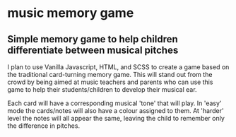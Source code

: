 # music memory game
## Simple memory game to help children differentiate between musical pitches

I plan to use Vanilla Javascript, HTML, and SCSS to create a game based on the traditional card-turning memory game. This will stand out from the crowd by being aimed at music teachers and parents who can use this game to help their students/children to develop their musical ear.

Each card will have a corresponding musical 'tone' that will play. In 'easy' mode the cards/notes will also have a colour assigned to them. At 'harder' level the notes will all appear the same, leaving the child to remember only the difference in pitches. 
